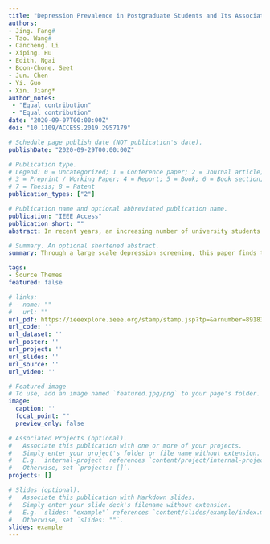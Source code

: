 ```yaml
---
title: "Depression Prevalence in Postgraduate Students and Its Association With Gait Abnormality"
authors:
- Jing. Fang# 
- Tao. Wang#
- Cancheng. Li
- Xiping. Hu
- Edith. Ngai
- Boon-Chone. Seet
- Jun. Chen
- Yi. Guo 
- Xin. Jiang* 
author_notes:
 - "Equal contribution"
 - "Equal contribution"
date: "2020-09-07T00:00:00Z"
doi: "10.1109/ACCESS.2019.2957179"

# Schedule page publish date (NOT publication's date).
publishDate: "2020-09-29T00:00:00Z"

# Publication type.
# Legend: 0 = Uncategorized; 1 = Conference paper; 2 = Journal article;
# 3 = Preprint / Working Paper; 4 = Report; 5 = Book; 6 = Book section;
# 7 = Thesis; 8 = Patent
publication_types: ["2"]

# Publication name and optional abbreviated publication name.
publication: "IEEE Access"
publication_short: ""
abstract: In recent years, an increasing number of university students are found to be at high risk of depression. Through a large scale depression screening, this paper finds that around 6.5% of the university postgraduate students in China experience depression. We then investigate whether the gait patterns of these individuals have already changed as depression is suggested to associate with gait abnormality. Significant differences are found in several spatiotemporal, kinematic and postural gait parameters such as walking speed, stride length, head movement, vertical head posture, arm swing, and body sway, between the depressed and non-depressed groups. Applying these features to classifiers with different machine learning algorithms, we examine whether natural gait analysis may serve as a convenient and objective tool to assist in depression recognition. The results show that when using a random forest classifier, the two groups can be classified automatically with a maximum accuracy of 91.58%. Furthermore, a reasonable accuracy can already be achieved by using parameters from the upper body alone, indicating that upper body postures and movements can effectively contribute to depression analysis.

# Summary. An optional shortened abstract.
summary: Through a large scale depression screening, this paper finds that around 6.5% of the university postgraduate students in China experience depression. We then investigate whether the gait patterns of these individuals have already changed as depression is suggested to associate with gait abnormality. On the basis of such discriminative features, the scored-depressed and non-depressed individuals can be well classified by computational models.

tags:
- Source Themes
featured: false

# links:
# - name: ""
#   url: ""
url_pdf: https://ieeexplore.ieee.org/stamp/stamp.jsp?tp=&arnumber=8918399
url_code: ''
url_dataset: ''
url_poster: ''
url_project: ''
url_slides: ''
url_source: ''
url_video: ''

# Featured image
# To use, add an image named `featured.jpg/png` to your page's folder. 
image:
  caption: ''
  focal_point: ""
  preview_only: false

# Associated Projects (optional).
#   Associate this publication with one or more of your projects.
#   Simply enter your project's folder or file name without extension.
#   E.g. `internal-project` references `content/project/internal-project/index.md`.
#   Otherwise, set `projects: []`.
projects: []

# Slides (optional).
#   Associate this publication with Markdown slides.
#   Simply enter your slide deck's filename without extension.
#   E.g. `slides: "example"` references `content/slides/example/index.md`.
#   Otherwise, set `slides: ""`.
slides: example
---
```

